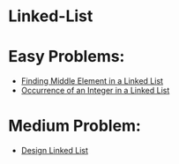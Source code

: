 # Linked-List
# Easy Problems:

* [Finding Middle Element in a Linked List](https://www.geeksforgeeks.org/problems/finding-middle-element-in-a-linked-list/1?itm_source=geeksforgeeks&itm_medium=article&itm_campaign=bottom_sticky_on_article)
* [Occurrence of an Integer in a Linked List](https://www.geeksforgeeks.org/problems/occurence-of-an-integer-in-a-linked-list/1?itm_source=geeksforgeeks&itm_medium=article&itm_campaign=bottom_sticky_on_article)

# Medium Problem:

* [Design Linked List](https://leetcode.com/problems/design-linked-list/description/)
